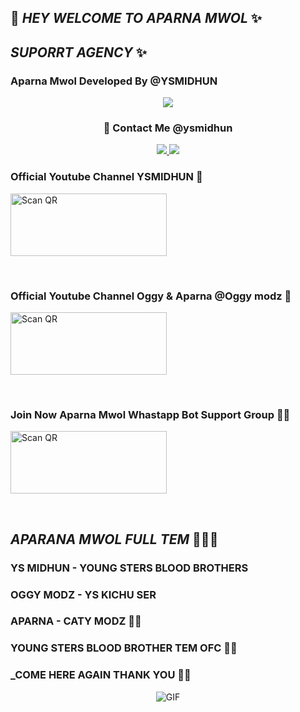 ## 🎈 _HEY WELCOME TO APARNA MWOL_ ✨
## _SUPORRT AGENCY_ ✨

### Aparna Mwol Developed By @YSMIDHUN
<div align="center">
  <p align="center">
<img src=https://i.imgur.com/YtRlqiq.jpeg>
</p>

### 💖 Contact Me @ysmidhun

</p>
</div>
<p align="center">
  <a href="https://instagram.com/_midhun_x3__"><img src="https://img.shields.io/badge/Instagram-E4405F?style=for-the-badge&logo=instagram&logoColor=white"/> 
  <a href="https://wa.me/917012751946?text=🔖𝙃𝙀𝙔_𝙈𝙄𝘿𝙃𝙐𝙉_𝘽𝙍𝙊_🎈"><img src="https://img.shields.io/badge/WhatsApp-25D366?style=for-the-badge&logo=whatsapp&logoColor=white" />
</p>
</a>
</div>

### Official Youtube Channel YSMIDHUN 💍
<a href="https://youtube.com/channel/UC0yNrBziB3u2hzvXzJ4NnTA"><img align="center" src="https://i.imgur.com/JTH08DP.jpeg" alt="Scan QR" height="100" width="250" /></a>
<br>
<div>
<br>

### Official Youtube Channel Oggy & Aparna @Oggy modz 💫
<a href="https://youtube.com/channel/UC1D6jQ-8pJd1PHCn8AIC_dA"><img align="center" src="https://i.imgur.com/JTH08DP.jpeg" alt="Scan QR" height="100" width="250" /></a>
<br>
<div>
<br>

### Join Now Aparna Mwol Whastapp Bot Support Group 💖🌸
<a href="https://chat.whatsapp.com/EXjP8kGTPUQBv1LmJqSkGz"><img align="center" src="https://i.imgur.com/GwA3jes.jpeg" alt="Scan QR" height="100" width="250" /></a>
<br>
<div>
<br>

## _APARANA MWOL FULL TEM_ 💞🧚‍♀️

### YS MIDHUN - YOUNG STERS BLOOD BROTHERS

### OGGY MODZ - YS KICHU SER

### APARNA - CATY MODZ 🧚‍♀️

### YOUNG STERS BLOOD BROTHER TEM OFC 💫🌸

### _COME HERE AGAIN THANK YOU 🌸💞
<div align="center">
  <p align="center">

   <img 
src="https://tenor.com/view/gif-26368128.gif" alt="GIF"/>
</p>


